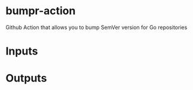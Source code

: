 # bumpr-action
Github Action that allows you to bump SemVer version for Go repositories

# Inputs

# Outputs

